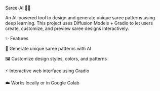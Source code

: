 Saree-AI 👗🤖

An AI-powered tool to design and generate unique saree patterns using deep learning.
This project uses Diffusion Models + Gradio to let users create, customize, and preview saree designs interactively.

✨ Features

🎨 Generate unique saree patterns with AI

🖼️ Customize design styles, colors, and patterns

⚡ Interactive web interface using Gradio

☁️ Works locally or in Google Colab
